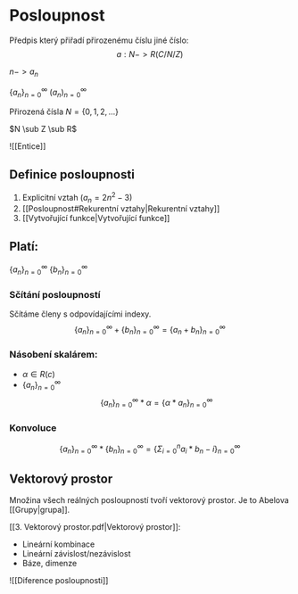 # Posloupnost
Předpis který přiřadí přirozenému číslu jiné číslo:
$$
a:N -> R (C/N/Z)
$$

$n -> a_n$

$\{a_n\}^\infty_{n=0}$
$(a_n)^\infty_{n=0}$

Přirozená čísla
$N = \{0,1,2,...\}$

$N \sub Z \sub R$

![[Entice]]

## Definice posloupnosti
1. Explicitní vztah ($a_n = 2n^2-3$)
2. [[Posloupnost#Rekurentní vztahy|Rekurentní vztahy]]
3. [[Vytvořující funkce|Vytvořující funkce]]

## Platí:
$\{a_n\}^\infty_{n=0}$
$\{b_n\}^\infty_{n=0}$

### Sčítání posloupností
Sčítáme členy s odpovídajícími indexy.
$$
\{a_n\}^\infty_{n=0} + 
\{b_n\}^\infty_{n=0} = 
\{a_n + b_n\}^\infty_{n=0}
$$

### Násobení skalárem:
- $\alpha \in R(c)$
- $\{a_n\}^\infty_{n=0}$
$$
\{a_n\}^\infty_{n=0} * \alpha = 
\{\alpha*a_n \}^\infty_{n=0}
$$

### Konvoluce
$$
\{a_n\}^\infty_{n=0} * 
\{b_n\}^\infty_{n=0} = 
\{\Sigma^n_{i=0} a_i * b_n-i\}^\infty_{n=0}
$$

## Vektorový prostor
Množina všech reálných posloupností tvoří vektorový prostor.
Je to Abelova [[Grupy|grupa]].

[[3. Vektorový prostor.pdf|Vektorový prostor]]:
- Lineární kombinace
- Lineární závislost/nezávislost
- Báze, dimenze

![[Diference posloupnosti]]

